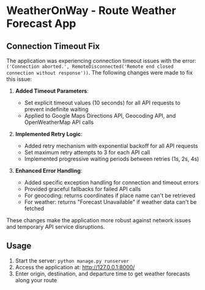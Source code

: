# WeatherOnWay - Route Weather Forecast App

## Connection Timeout Fix

The application was experiencing connection timeout issues with the error: `('Connection aborted.', RemoteDisconnected('Remote end closed connection without response'))`. The following changes were made to fix this issue:

1. **Added Timeout Parameters**:
   - Set explicit timeout values (10 seconds) for all API requests to prevent indefinite waiting
   - Applied to Google Maps Directions API, Geocoding API, and OpenWeatherMap API calls

2. **Implemented Retry Logic**:
   - Added retry mechanism with exponential backoff for all API requests
   - Set maximum retry attempts to 3 for each API call
   - Implemented progressive waiting periods between retries (1s, 2s, 4s)

3. **Enhanced Error Handling**:
   - Added specific exception handling for connection and timeout errors
   - Provided graceful fallbacks for failed API calls
   - For geocoding: returns coordinates if place name can't be retrieved
   - For weather: returns "Forecast Unavailable" if weather data can't be fetched

These changes make the application more robust against network issues and temporary API service disruptions.

## Usage

1. Start the server: `python manage.py runserver`
2. Access the application at: http://127.0.0.1:8000/
3. Enter origin, destination, and departure time to get weather forecasts along your route